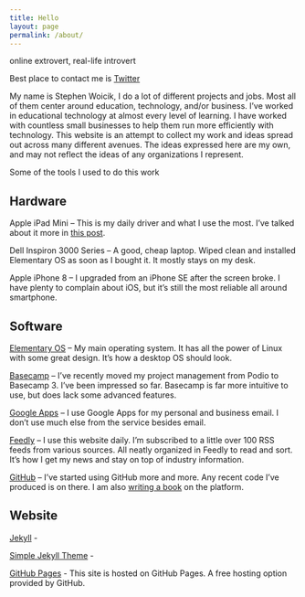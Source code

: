 ```yaml
---
title: Hello
layout: page
permalink: /about/
---
```

online extrovert, real-life introvert

Best place to contact me is [Twitter](https://twitter.com/swoicik)

My name is Stephen Woicik, I do a lot of different projects and jobs. Most all of them center around education, technology, and/or business. I’ve worked in educational technology at almost every level of learning. I have worked with countless small businesses to help them run more efficiently with technology. This website is an attempt to collect my work and ideas spread out across many different avenues. The ideas expressed here are my own, and may not reflect the ideas of any organizations I represent.

Some of the tools I used to do this work

## Hardware 
Apple iPad Mini – This is my daily driver and what I use the most. I’ve talked about it more in [this post](/2017/the-frictionless-computer/).

Dell Inspiron 3000 Series – A good, cheap laptop. Wiped clean and installed Elementary OS as soon as I bought it. It mostly stays on my desk.

Apple iPhone 8 – I upgraded from an iPhone SE after the screen broke. I have plenty to complain about iOS, but it’s still the most reliable all around smartphone.

## Software
[Elementary OS](https://elementary.io/) – My main operating system. It has all the power of Linux with some great design. It’s how a desktop OS should look.

[Basecamp](http://basecamp.com/) – I’ve recently moved my project management from Podio to Basecamp 3. I’ve been impressed so far. Basecamp is far more intuitive to use, but does lack some advanced features.

[Google Apps](https://www.google.com/work/apps/business/) – I use Google Apps for my personal and business email. I don’t use much else from the service besides email.

[Feedly](http://feedly.com/) – I use this website daily. I’m subscribed to a little over 100 RSS feeds from various sources. All neatly organized in Feedly to read and sort. It’s how I get my news and stay on top of industry information.

[GitHub](https://github.com/swoicik) – I’ve started using GitHub more and more. Any recent code I’ve produced is on there. I am also [writing a book](/cyod) on the platform.

## Website
[Jekyll](https://jekyllrb.com/) - 

[Simple Jekyll Theme](https://github.com/swoicik/simple-jekll-theme) - 

[GitHub Pages](https://pages.github.com/) - This site is hosted on GitHub Pages. A free hosting option provided by GitHub. 
